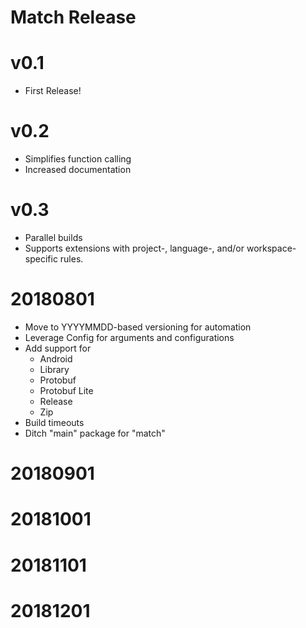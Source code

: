 Match Release
=============

# v0.1
- First Release!

# v0.2
- Simplifies function calling
- Increased documentation

# v0.3
- Parallel builds
- Supports extensions with project-, language-, and/or workspace-specific rules.




# 20180801
- Move to YYYYMMDD-based versioning for automation
- Leverage Config for arguments and configurations
- Add support for
    - Android
    - Library
    - Protobuf
    - Protobuf Lite
    - Release
    - Zip
- Build timeouts
- Ditch "main" package for "match"

# 20180901

# 20181001

# 20181101

# 20181201

